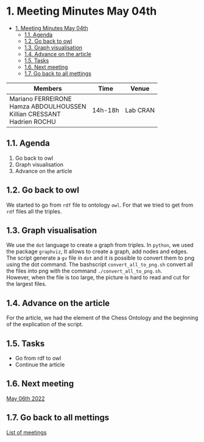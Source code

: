 
# 1. Meeting Minutes May 04th

- [1. Meeting Minutes May 04th](#1-meeting-minutes-may-04th)
  - [1.1. Agenda](#11-agenda)
  - [1.2. Go back to owl](#12-go-back-to-owl)
  - [1.3. Graph visualisation](#13-graph-visualisation)
  - [1.4. Advance on the article](#14-advance-on-the-article)
  - [1.5. Tasks](#15-tasks)
  - [1.6. Next meeting](#16-next-meeting)
  - [1.7. Go back to all mettings](#17-go-back-to-all-mettings)

| Members 	| Time 	| Venue 	|
|---	|---	|---	|
| Mariano FERREIRONE<br>Hamza ABDOULHOUSSEN<br>Killian CRESSANT<br>Hadrien ROCHU 	| 14h-18h 	| Lab CRAN 	|

## 1.1. Agenda
1. Go back to owl
2. Graph visualisation
3. Advance on the article

## 1.2. Go back to owl
We started to go from `rdf` file to ontology `owl`. For that we tried to get from `rdf` files all the triples.

## 1.3. Graph visualisation
We use the `dot` language to create a graph from triples. In `python`, we used the package `graphviz`,
It allows to create a graph, add nodes and edges. The script generate a `gv` file in `dot` and it is possible
to convert them to png using the dot command. The bashscript `convert_all_to_png.sh` convert all the files into png with the command `./convert_all_to_png.sh`.  
However, when the file is too large, the picture is hard to read and cut for the largest files.

## 1.4. Advance on the article
For the article, we had the element of the Chess Ontology and the beginning of the explication of the script.

## 1.5. Tasks
- Go from rdf to owl
- Continue the article

## 1.6. Next meeting
[May 06th 2022](2022_05_06.md)

## 1.7. Go back to all mettings
[List of meetings](../ReadMe.md)
